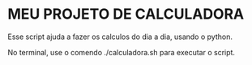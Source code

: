 # MEU PROJETO DE CALCULADORA 

Esse script ajuda a fazer os calculos do dia a dia, usando o python.

No terminal, use o comendo ./calculadora.sh para executar o script.


